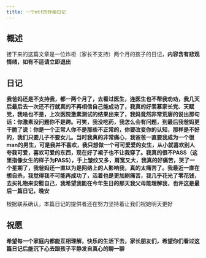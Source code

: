 ```yaml
---
title: 一个mtf的炸柜日记
---
```


## 概述

接下来的这篇文章是一位炸柜（家长不支持）两个月的孩子的日记，**内容含有悲观情绪，如有不适请立即退出**

## **日记**

**我爸妈还是不支持我，都一两个月了，去看过医生，连医生也不帮我劝劝，我几天后最后去一次还不行就真的不再相信自己能成功了，我真的好羡慕家长党、天赋党，我啥也不是，上次医院激素测试的结果出来了，我妈竟然非常荒唐的说出那句话：你激素没问题你不是跨。可笑，我没吃药，我怎么会有问题，到最后我爸妈更干脆了说：你是一个正常人你不是那些不正常的，你要改变你的认知，那样是不好的，我们只要儿子不要女儿。当时我真的非常痛心，我爸爸一直要我成为一个很man的男生，可是我并不喜欢，我只想做一个可可爱爱的女生，从小就喜欢别人夸我可爱，喜欢可爱的东西，现在好了裙子也不让我穿了。我真的很不PASS（这里指像女生的样子为PASS），手上皱纹又多，肩宽又大，我真的好痛苦，哭了一个星期了，我爸妈还一直以为是网络上的人影响我，真的太痛苦了。我最近一直在想自杀，我觉得我不可能再成功了，活着也是更加剧痛苦，我几乎花光了零花钱，去买礼物来安慰自己，我希望我能在今年生日的那天我父母能理解我，也许这是最后一篇日记，晚安**

根据联系确认，本篇日记的提供者还在努力坚持着让我们祝她明天更好

## **祝愿**

**希望每一个家庭内都能互相理解，快乐的生活下去，家长朋友们，希望你们看过这篇日记后能沉下心去跟孩子平静发自真心的聊一聊**